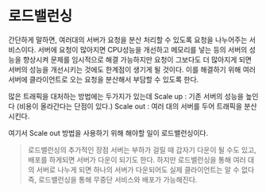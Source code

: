 # 로드밸런싱
간단하게 말하면, 여러대의 서버가 요청을 분산 처리할 수 있도록 요청을 나누어주는 서비스이다.
서버에 요청이 많아지면 CPU성능을 개선하고 메모리를 넣는 등의 서버의 성능을 향상시켜 문제를 임시적으로 해결 가능하지만 요청이 그보다도 더 많아지게 되면 서버의 성능을 개선시키는 것에도 한계점이 생기게 될 것이다. 이를 해결하기 위해 여러 서버에 클라이언트로 오는 요청을 분산해서 부담할 수 있도록 한다.

많은 트래픽을 대처하는 방법에는 두가지가 있는데
Scale up : 기존 서버의 성능을 높인다 (비용이 올라간다는 단점이 있다.)
Scale out : 여러 대의 서버를 두어 트래픽을 분산시킨다. 

여기서 Scale out 방법을 사용하기 위해 해야할 일이 로드밸런싱이다.

> 로드밸런싱의 추가적인 장점
> 서버는 부하가 걸릴 때 갑자기 다운이 될 수도 있고, 배포를 하게되면 서버가 다운이 되기도 한다. 
> 하지만 로드밸런싱을 통해 여러 대의 서버로 나누게 되면 하나의 서버가 다운되어도 실제 클라이언트는 알 수 없다
> 즉, 로드밸런싱을 통해 무중단 서비스와 배포가 가능해진다.